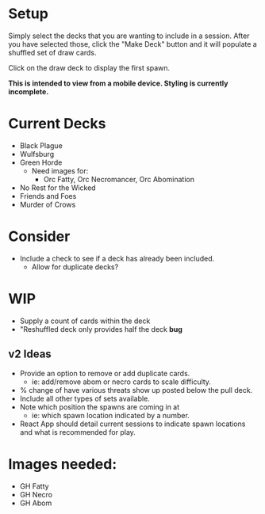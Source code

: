 # Setup
Simply select the decks that you are wanting to include in a session. After you have selected those, click the "Make Deck" button and it will populate a shuffled set of draw cards.

Click on the draw deck to display the first spawn.

**This is intended to view from a mobile device. Styling is currently incomplete.**

# Current Decks
- Black Plague
- Wulfsburg
- Green Horde
  - Need images for:
    - Orc Fatty, Orc Necromancer, Orc Abomination
- No Rest for the Wicked
- Friends and Foes
- Murder of Crows

# Consider
- Include a check to see if a deck has already been included.
  - Allow for duplicate decks?

# WIP
- Supply a count of cards within the deck
- "Reshuffled deck only provides half the deck **bug**

## v2 Ideas
- Provide an option to remove or add duplicate cards.
  - ie: add/remove abom or necro cards to scale difficulty. 
- % change of have various threats show up posted below the pull deck.
- Include all other types of sets available.
- Note which position the spawns are coming in at
  - ie: which spawn location indicated by a number.
- React App should detail current sessions to indicate spawn locations and what is recommended for play.

# Images needed:
- GH Fatty
- GH Necro
- GH Abom